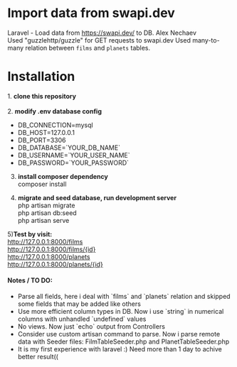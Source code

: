 # Import data from swapi.dev
Laravel - Load data from https://swapi.dev/ to DB.  Alex Nechaev <br>
Used "guzzlehttp/guzzle" for GET requests to swapi.dev
Used many-to-many relation between `films` and `planets` tables.

<h1>Installation</h1>
1. <b>clone this repository</b> <br><br>
2. <b>modify .env database config</b>
<ul>
  <li>DB_CONNECTION=mysql</li>
  <li>DB_HOST=127.0.0.1</li>
  <li>DB_PORT=3306</li>
  <li>DB_DATABASE=`YOUR_DB_NAME`</li>
  <li>DB_USERNAME=`YOUR_USER_NAME`</li>
  <li>DB_PASSWORD=`YOUR_PASSWORD`</li>
</ul>

3) <b>install composer dependency</b><br>
composer install

4) <b>migrate and seed database, run development server</b>  <br>
php artisan migrate <br>
php artisan db:seed <br>
php artisan serve <br>

5)<b>Test by visit:</b> <br>
http://127.0.0.1:8000/films  <br>
http://127.0.0.1:8000/films/{id}  <br>
http://127.0.0.1:8000/planets  <br>
http://127.0.0.1:8000/planets/{id}  <br>


<h4>Notes / TO DO:</h4>
<ul>
  <li>Parse all fields, here i deal with `films` and `planets` relation and skipped some fields that may be added like others</li>
  <li>Use more efficient column types in DB. Now i use `string` in numerical columns with unhandled `undefined` values</li>
  <li>No views. Now just `echo` output from Controllers</li>
  <li>Consider use custom artisan command to parse. Now i parse remote data with Seeder files: FilmTableSeeder.php and PlanetTableSeeder.php</li>
  <li>It is my first experience with laravel :) Need more than 1 day to achive better result((</li>
</ul>

 




